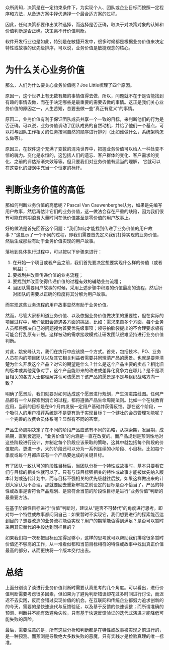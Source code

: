 众所周知，决策是在一定约束条件下，为实现个人、团队或企业目标而按照一定程序和方法，从备选方案中择优选择一个最合适方案的过程。

因此，任何决策都要作出某种选择，而选择是否正确，取决于对决策对象的认知和价值判断是否正确。决策离不开价值判断。

软件开发行业也是如此，特别是在敏捷开发中，很多时候都是根据业务价值来决定特性或故事的优先级排序，可以说，业务价值是敏捷观念的核心。

# 为什么关心业务价值

那么，人们为什么要关心业务价值呢？Joe Little梳理了四个原因。

原因一，这个世界上有无数有趣的事情值得去做，所以，问题就不在于是否能找到有趣的事情去做，而在于决定哪些是最重要的需要去做的事情。这正是我们关心业务价值的原因之一，人生苦短，总要去做一些“真正有意义”的事情。

原因二，业务价值有利于保证团队成员共享一个一致的目标，来判断他们的行为是否正确。可以说，业务价值调动了团队成员的自然动机，并给了他们一个基点，可以将与团队工作相关的任务按照自然的顺序进行排列（比如谁做什么，系统架构怎么做等）。

原因三，在软件这个充满了变数的混沌世界中，把握业务价值可以给人一种处变不惊的魄力。变化是永恒的，这包括人们的遗忘、客户群体的变化、客户需求的变化、之前的评估渐渐失效等等。但只要我们对业务价值有适当的理解， 它就可以在这变化的漩涡中充当一个恒定的标杆。

# 判断业务价值的高低

那如何判断业务价值的高低呢？Pascal Van Cauwenberghe认为，如果是先编写用户故事，然后再估计它们的业务价值，这一做法会存在严重的缺陷，因为我们很有可能在前期浪费大量时间在低价值甚至是零价值的用户故事上。

好的做法是首先回答这个问题：“我们如何才能找到传递了业务价值的用户故事？”这显示了一个不同的过程，即我们需要首先定义我们打算实现的业务价值，然后生成那些有助于业务价值实现的用户故事。

落地到具体执行过程中，可以按以下步骤来进行：

1. 在开始一个项目或者产品之前，我们首先要决定想要实现什么样的价值（或者利益）；
2. 要找到并改善传递价值的业务流程；
3. 要找到并改善使得传递价值的过程有效的辅助业务流程；
4. 当团队需要用户故事的时候，采用上述步骤中积累的价值最高的流程，然后针对团队的需要以正确的粒度将其分解为用户故事。

而实现这些业务流程的用户故事显然有助于业务价值。

然而，尽管大家都知道业务价值、以及依据业务价值做决策的重要性，但在实际的项目过程中，我们依旧会遭遇各方面的挑战，比如：需求来自多个方面，每个业务人员都将解决自己的问题视为首要优先级事项；领导拍脑袋提出的不合理要求极有可能会打乱原有计划。这样被动的需求接收模式让研发团队很难坚持进行业务价值判断。

对此，姚安峰认为，我们在执行中应该换一个方式。首先，包括技术、PO、业务人员在内的项目团队以及其它相关利益者需要共同理清产品的愿景。也就是要弄清楚为什么开发这个产品？对它的期望是什么？什么是这个产品主要的卖点？相比旧的版本或其他竞争对手，这个产品能带来的改进或差异化竞争力在哪儿？是不是项目相关的各方人士都理解并认可该愿景？该产品的愿景是不是与组织战略方向一致？

明确了愿景后，我们就要对如何达成这个愿景进行规划，产生演进路线图。任何产品都有一个从探索到消亡的过程，都将遵循产品生命周期法则。比如一个在线教育应用，当前的目标是在6个月内发展一定用户基础并获得反馈。那在这个阶段，一个吸引人的用户推荐系统是不是更有助于实现目标？一个健壮的会员管理功能呢？一个完善的收费会员体系呢？显然有不同的答案。

产品生命周期决定了在不同的阶段产品应该有不同的策略，从探索期，发展期，成熟期，直到衰退期，“业务价值”的内涵是一直在改变的。而产品规划是预测性地对这些阶段进行设计，并制定每个阶段应该采取的策略，这其中就包括每个阶段的价值取向。更进一步，大的阶段还可以分为一系列连续的小阶段、小目标，比如每个季度或每个月都应该有一个产品要达成的关键目标。

有了团队一致认可的阶段性目标后，当团队分析一个特性或故事时，基本只要看它们与目标的相关性就可以了。只有与该目标强相关的特性或故事才能被优先纳入版本计划或迭代计划中，而与目标不强相关的优先级就往后放。如果这样做出来的计划大家认为不合理，那就要回去重新审视之前设定的目标是否不恰当了。产品的特性或故事是否符合产品规划、是否符合当前的阶段性目标是进行“业务价值”判断的最重要方法。

在基于阶段性目标进行“价值”判断时，建议从“是否不可替代”的角度进行思考，即对每一个特性或故事都问问自己：如果暂时不实现它，我们想要进行的探索能否达到目的？想要改造的业务流程能否实现？用户的期望能否得到满足？是否可以暂时采用其它替代的手段达到同样目的？

如果我们每一次都把目标设定得足够小，这样的思考就可以帮助我们排除很多暂时价值还不够高的工作，从一堆看似都和当前目标相符的特性或故事中找出真正价值最高的部分，从而更快将一个版本交付出去。

# 总结

上面分别谈了谈进行业务价值判断时需要认真思考的几个角度。可以看出，进行价值判断需要考虑很多因素，但如果为了避免判断错误却花过多时间进行讨论，而迟迟不去实践，反而会错过实现价值的机会。在互联网和传统企业都努力追求创新的的今天，需要的是快速迭代与反馈验证，以及基于反馈的快速调整；而所谓准确的预测、判断并不能有效避免失败，只有基于快速反馈验证的迭代式演进才能降低可能失败的风险。

最后，需要注意的是，所有这些分析和判断都是在特性或故事被实现之前进行的，是一种预测。而预测是导致绝大多数失败的恶魔，只有实践才是检验真理的唯一标准。